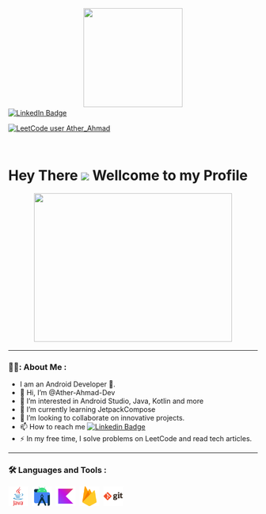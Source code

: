 <div id="header" align="center">
  <img src="https://i.giphy.com/media/v1.Y2lkPTc5MGI3NjExa21qcWRiZXU5cWRvemFhYXhjY2lpcnlvZTZvYm5lNGFnMWZjd3FibSZlcD12MV9pbnRlcm5hbF9naWZfYnlfaWQmY3Q9Zw/HzPtbOKyBoBFsK4hyc/giphy.gif" width="200" height="200" >
</div>

<div id="badges">
  <a href="https://www.linkedin.com/in/ather-ahmad-android-developer/">
  <img src="https://img.shields.io/badge/LinkedIn-blue?style=for-the-badge&logo=linkedin&logoColor=white" alt="LinkedIn Badge"/>
  </a>
</div>

[![LeetCode user Ather_Ahmad](https://img.shields.io/badge/dynamic/json?style=for-the-badge&labelColor=black&color=%23ffa116&label=Solved&query=solvedOverTotal&url=https%3A%2F%2Fleetcode-badge.vercel.app%2Fapi%2Fusers%2FAther_Ahmad&logo=leetcode&logoColor=yellow)](https://leetcode.com/Ather_Ahmad/) 

<img src="https://komarev.com/ghpvc/?username=your-github-ather-ahmad-dev&style=flat-square&color=blue" alt=""/>

<h1>
  Hey There
  <img src="https://media.giphy.com/media/hvRJCLFzcasrR4ia7z/giphy.gif" width="30px"/>
  Wellcome to my Profile
</h1>

<div align="center">
  <img src="https://i.giphy.com/media/v1.Y2lkPTc5MGI3NjExYTZrem82Z3E1YXd3bWJ1dHB1dm5wMG1zNzM5NTlvNWY4NHM1cXVxaSZlcD12MV9pbnRlcm5hbF9naWZfYnlfaWQmY3Q9cw/wU5GXcDhwLDO7bcKvP/giphy.gif" width="400" height="300"/>
</div>

---

### 👨‍🍳: About Me : 
- I am an Android Developer 📱.
- 👋 Hi, I’m @Ather-Ahmad-Dev
- 👀 I’m interested in Android Studio, Java, Kotlin and more
- 🌱 I’m currently learning JetpackCompose
- 💞️ I’m looking to collaborate on innovative projects.
- 📫 How to reach me [![Linkedin Badge](https://img.shields.io/badge/-LinkedIn-blue?style=flat&logo=Linkedin&logoColor=white)]("https://www.linkedin.com/in/ather-ahmad-android-developer/") 
- ⚡ In my free time, I solve problems on LeetCode and read tech articles.

---
### :hammer_and_wrench: Languages and Tools :

<div>
  <img src="https://github.com/devicons/devicon/blob/master/icons/java/java-original-wordmark.svg" title="Java" alt="Java" width="40" height="40"/>&nbsp;
  <img src="https://github.com/devicons/devicon/blob/master/icons/androidstudio/androidstudio-original.svg" title="Android Studio" alt="Android Studio" width="40" height="40"/>&nbsp;
  <img src="https://github.com/devicons/devicon/blob/master/icons/kotlin/kotlin-original.svg" title="Kotlin" alt="Kotlin" width="40" height="40"/>&nbsp;
  <img src="https://github.com/devicons/devicon/blob/master/icons/firebase/firebase-original.svg" title="Fire Base" alt="Fire Base" width="40" height="40"/>&nbsp;
  <img src="https://github.com/devicons/devicon/blob/master/icons/git/git-original-wordmark.svg" title="Git" **alt="Git" width="40" height="40"/>
  
</div>
